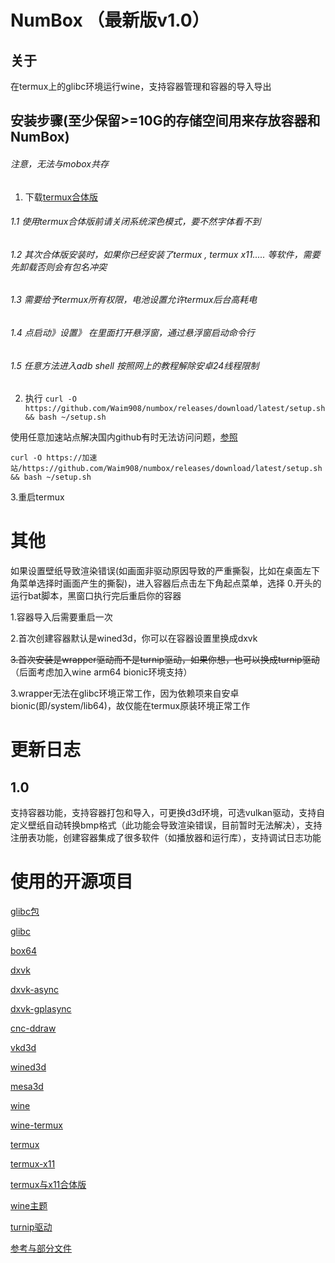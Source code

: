 # NumBox （最新版v1.0）

## 关于

在termux上的glibc环境运行wine，支持容器管理和容器的导入导出

## 安装步骤(至少保留>=10G的存储空间用来存放容器和NumBox)

###### 注意，无法与mobox共存

1. 下载[termux合体版](https://github.com/jiaxinchen-max/termux-app/releases/tag/1.0.5)
###### 1.1 使用termux合体版前请关闭系统深色模式，要不然字体看不到
###### 1.2 其次合体版安装时，如果你已经安装了termux , termux x11..... 等软件，需要先卸载否则会有包名冲突
###### 1.3 需要给予termux所有权限，电池设置允许termux后台高耗电
###### 1.4 点启动》设置》 在里面打开悬浮窗，通过悬浮窗启动命令行
###### 1.5 任意方法进入adb shell 按照网上的教程解除安卓24线程限制

2. 执行
```curl -O https://github.com/Waim908/numbox/releases/download/latest/setup.sh && bash ~/setup.sh```

使用任意加速站点解决国内github有时无法访问问题，[参照](https://github.akams.cn/)

```curl -O https://加速站/https://github.com/Waim908/numbox/releases/download/latest/setup.sh && bash ~/setup.sh```

3.重启termux

# 其他

如果设置壁纸导致渲染错误(如画面非驱动原因导致的严重撕裂，比如在桌面左下角菜单选择时画面产生的撕裂)，进入容器后点击左下角起点菜单，选择 0.开头的 运行bat脚本，黑窗口执行完后重启你的容器

1.容器导入后需要重启一次

2.首次创建容器默认是wined3d，你可以在容器设置里换成dxvk

~~3.首次安装是wrapper驱动而不是turnip驱动，如果你想，也可以换成turnip驱动~~ （后面考虑加入wine arm64 bionic环境支持）

3.wrapper无法在glibc环境正常工作，因为依赖项来自安卓bionic(即/system/lib64)，故仅能在termux原装环境正常工作

# 更新日志

## 1.0

支持容器功能，支持容器打包和导入，可更换d3d环境，可选vulkan驱动，支持自定义壁纸自动转换bmp格式（此功能会导致渲染错误，目前暂时无法解决），支持注册表功能，创建容器集成了很多软件（如播放器和运行库），支持调试日志功能


# 使用的开源项目
[glibc包](https://github.com/mebabo1/menano)

[glibc](https://github.com/termux-pacman/glibc-packages)

[box64](https://github.com/ptitSeb/box64)

[dxvk](https://github.com/doitsujin/dxvk)

[dxvk-async](https://gitlab.com/Ph42oN/dxvk-gplasync)

[dxvk-gplasync](https://gitlab.com/Ph42oN/dxvk-gplasync)

[cnc-ddraw](https://github.com/FunkyFr3sh/cnc-ddraw)

[vkd3d](https://github.com/HansKristian-Work/vkd3d-proton)

[wined3d](https://fdossena.com/?p=wined3d/index.frag)

[mesa3d](https://www.mesa3d.org/)

[wine](https://www.winehq.org)

[wine-termux](https://github.com/Waim908/wine-termux)

[termux](https://github.com/termux/termux-app/)

[termux-x11](https://github.com/termux/termux-x11)

[termux与x11合体版](https://github.com/jiaxinchen-max/termux-app)

[wine主题](https://github.com/listumps/wine_themes)

[turnip驱动](https://github.com/K11MCH1/WinlatorTurnipDrivers)

[参考与部分文件](https://github.com/K11MCH1/WinlatorTurnipDrivers)
